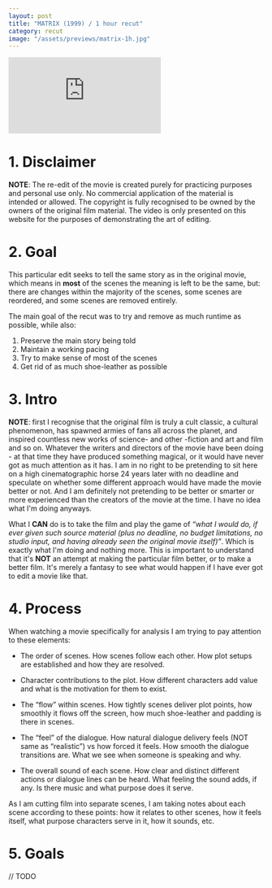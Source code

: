 ```yaml
---
layout: post
title: "MATRIX (1999) / 1 hour recut"
category: recut
image: "/assets/previews/matrix-1h.jpg"
---
```


<iframe class="embed" frameborder="0" src="https://mega.nz/embed/YzFXmYRA#HZKGQgtosKMvs4q-BFL8yn5GlYkyd6VR57xsmTFmKf0" allowfullscreen ></iframe>

# 1. Disclaimer

**NOTE**: The re-edit of the movie is created purely for practicing purposes and personal use only. No commercial application of the material is intended or allowed. The copyright is fully recognised to be owned by the owners of the original film material. The video is only presented on this website for the purposes of demonstrating the art of editing. 

# 2. Goal

This particular edit seeks to tell the same story as in the original movie, which means in **most** of the scenes the meaning is left to be the same, but: there are changes within the majority of the scenes, some scenes are reordered, and some scenes are removed entirely.

The main goal of the recut was to try and remove as much runtime as possible, while also:

1. Preserve the main story being told
2. Maintain a working pacing
3. Try to make sense of most of the scenes
4. Get rid of as much shoe-leather as possible 

# 3. Intro

**NOTE**: first I recognise that the original film is truly a cult classic, a cultural phenomenon, has spawned armies of fans all across the planet, and inspired countless new works of science- and other -fiction and art and film and so on. Whatever the writers and directors of the movie have been doing - at that time they have produced something magical, or it would have never got as much attention as it has. I am in no right to be pretending to sit here on a high cinematographic horse 24 years later  with no deadline and speculate on whether some different approach would have made the movie better or not. And I am definitely not pretending to be better or smarter or more experienced than the creators of the movie at the time. I have no idea what I'm doing anyways.

What I **CAN** do is to take the film and play the game of _“what I would do, if ever given such source material (plus no deadline, no budget limitations, no studio input, and having already seen the original movie itself)”_. Which is exactly what I'm doing and nothing more. This is important to understand that it's **NOT** an attempt at making the particular film better, or to make a better film. It's merely a fantasy to see what would happen if I have ever got to edit a movie like that.

# 4. Process

When watching a movie specifically for analysis I am trying to pay attention to these elements:

- The order of scenes. How scenes follow each other. How plot setups are established and how they are resolved.


- Character contributions to the plot. How different characters add value and what is the motivation for them to exist.


- The “flow” within scenes. How tightly scenes deliver plot points, how smoothly it flows off the screen, how much shoe-leather and padding is there in scenes.


- The “feel” of the dialogue. How natural dialogue delivery feels (NOT same as “realistic”) vs how forced it feels. How smooth the dialogue transitions are. What we see when someone is speaking and why.


- The overall sound of each scene. How clear and distinct different actions or dialogue lines can be heard. What feeling the sound adds, if any. Is there music and what purpose does it serve.

As I am cutting film into separate scenes, I am taking notes about each scene according to these points: how it relates to other scenes, how it feels itself, what purpose characters serve in it, how it sounds, etc.

# 5. Goals

// TODO
